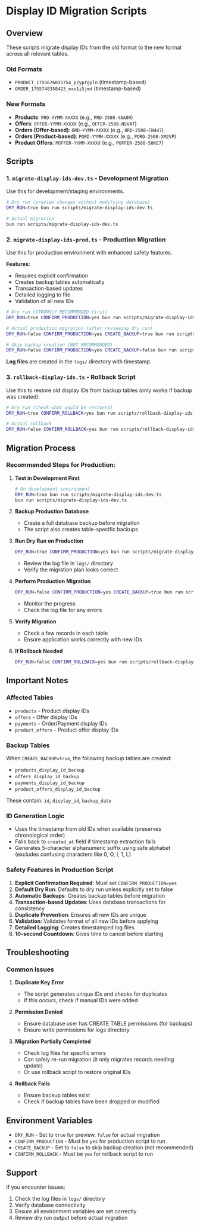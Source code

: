 # Display ID Migration Scripts

## Overview

These scripts migrate display IDs from the old format to the new format across all relevant tables.

### Old Formats
- `PRODUCT_1755676035754_p2yptgpln` (timestamp-based)
- `ORDER_1755748358423_mxo1i5jmd` (timestamp-based)

### New Formats
- **Products**: `PRD-YYMM-XXXXX` (e.g., `PRD-2508-YAA8R`)
- **Offers**: `OFFER-YYMM-XXXXX` (e.g., `OFFER-2508-NSVAT`)
- **Orders (Offer-based)**: `ORD-YYMM-XXXXX` (e.g., `ORD-2508-CN447`)
- **Orders (Product-based)**: `PORD-YYMM-XXXXX` (e.g., `PORD-2508-XM2VP`)
- **Product Offers**: `POFFER-YYMM-XXXXX` (e.g., `POFFER-2508-58KE7`)

## Scripts

### 1. `migrate-display-ids-dev.ts` - Development Migration

Use this for development/staging environments.

```bash
# Dry run (preview changes without modifying database)
DRY_RUN=true bun run scripts/migrate-display-ids-dev.ts

# Actual migration
bun run scripts/migrate-display-ids-dev.ts
```

### 2. `migrate-display-ids-prod.ts` - Production Migration

Use this for production environment with enhanced safety features.

**Features:**
- Requires explicit confirmation
- Creates backup tables automatically
- Transaction-based updates
- Detailed logging to file
- Validation of all new IDs

```bash
# Dry run (STRONGLY RECOMMENDED first)
DRY_RUN=true CONFIRM_PRODUCTION=yes bun run scripts/migrate-display-ids-prod.ts

# Actual production migration (after reviewing dry run)
DRY_RUN=false CONFIRM_PRODUCTION=yes CREATE_BACKUP=true bun run scripts/migrate-display-ids-prod.ts

# Skip backup creation (NOT RECOMMENDED)
DRY_RUN=false CONFIRM_PRODUCTION=yes CREATE_BACKUP=false bun run scripts/migrate-display-ids-prod.ts
```

**Log files** are created in the `logs/` directory with timestamp.

### 3. `rollback-display-ids.ts` - Rollback Script

Use this to restore old display IDs from backup tables (only works if backup was created).

```bash
# Dry run (check what would be restored)
DRY_RUN=true CONFIRM_ROLLBACK=yes bun run scripts/rollback-display-ids.ts

# Actual rollback
DRY_RUN=false CONFIRM_ROLLBACK=yes bun run scripts/rollback-display-ids.ts
```

## Migration Process

### Recommended Steps for Production:

1. **Test in Development First**
   ```bash
   # On development environment
   DRY_RUN=true bun run scripts/migrate-display-ids-dev.ts
   bun run scripts/migrate-display-ids-dev.ts
   ```

2. **Backup Production Database**
   - Create a full database backup before migration
   - The script also creates table-specific backups

3. **Run Dry Run on Production**
   ```bash
   DRY_RUN=true CONFIRM_PRODUCTION=yes bun run scripts/migrate-display-ids-prod.ts
   ```
   - Review the log file in `logs/` directory
   - Verify the migration plan looks correct

4. **Perform Production Migration**
   ```bash
   DRY_RUN=false CONFIRM_PRODUCTION=yes CREATE_BACKUP=true bun run scripts/migrate-display-ids-prod.ts
   ```
   - Monitor the progress
   - Check the log file for any errors

5. **Verify Migration**
   - Check a few records in each table
   - Ensure application works correctly with new IDs

6. **If Rollback Needed**
   ```bash
   DRY_RUN=false CONFIRM_ROLLBACK=yes bun run scripts/rollback-display-ids.ts
   ```

## Important Notes

### Affected Tables
- `products` - Product display IDs
- `offers` - Offer display IDs  
- `payments` - Order/Payment display IDs
- `product_offers` - Product offer display IDs

### Backup Tables
When `CREATE_BACKUP=true`, the following backup tables are created:
- `products_display_id_backup`
- `offers_display_id_backup`
- `payments_display_id_backup`
- `product_offers_display_id_backup`

These contain: `id`, `display_id`, `backup_date`

### ID Generation Logic
- Uses the timestamp from old IDs when available (preserves chronological order)
- Falls back to `created_at` field if timestamp extraction fails
- Generates 5-character alphanumeric suffix using safe alphabet (excludes confusing characters like 0, O, I, 1, L)

### Safety Features in Production Script
1. **Explicit Confirmation Required**: Must set `CONFIRM_PRODUCTION=yes`
2. **Default Dry Run**: Defaults to dry run unless explicitly set to false
3. **Automatic Backups**: Creates backup tables before migration
4. **Transaction-based Updates**: Uses database transactions for consistency
5. **Duplicate Prevention**: Ensures all new IDs are unique
6. **Validation**: Validates format of all new IDs before applying
7. **Detailed Logging**: Creates timestamped log files
8. **10-second Countdown**: Gives time to cancel before starting

## Troubleshooting

### Common Issues

1. **Duplicate Key Error**
   - The script generates unique IDs and checks for duplicates
   - If this occurs, check if manual IDs were added

2. **Permission Denied**
   - Ensure database user has CREATE TABLE permissions (for backups)
   - Ensure write permissions for logs directory

3. **Migration Partially Completed**
   - Check log files for specific errors
   - Can safely re-run migration (it only migrates records needing update)
   - Or use rollback script to restore original IDs

4. **Rollback Fails**
   - Ensure backup tables exist
   - Check if backup tables have been dropped or modified

## Environment Variables

- `DRY_RUN` - Set to `true` for preview, `false` for actual migration
- `CONFIRM_PRODUCTION` - Must be `yes` for production script to run
- `CREATE_BACKUP` - Set to `false` to skip backup creation (not recommended)
- `CONFIRM_ROLLBACK` - Must be `yes` for rollback script to run

## Support

If you encounter issues:
1. Check the log files in `logs/` directory
2. Verify database connectivity
3. Ensure all environment variables are set correctly
4. Review dry run output before actual migration